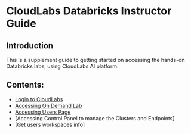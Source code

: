 # CloudLabs Databricks Instructor Guide

## Introduction

This is a supplement guide to getting started on accessing the hands-on Databricks labs, using CloudLabs AI platform.

## Contents:

* [Login to CloudLabs](./)
* [Accessing On Demand Lab](./)
* [Accessing Users Page](./)
* [Accessing Control Panel to manage the Clusters and Endpoints]
* [Get users workspaces info]
